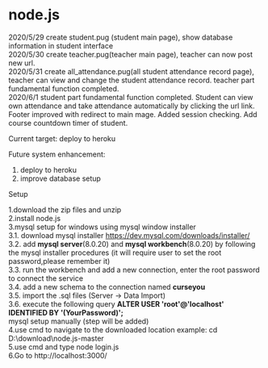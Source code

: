 # node.js

2020/5/29 create student.pug (student main page), show database information in student interface<br>
2020/5/30 create teacher.pug(teacher main page), teacher can now post new url.<br>
2020/5/31 create all_attendance.pug(all student attendance record page), teacher can view and change the student attendance record.
          teacher part fundamental function completed.<br>
2020/6/1  student part fundamental function completed. Student can view own attendance and take attendance automatically by clicking the             url link. Footer improved with redirect to main mage. Added session checking. Add course countdown timer of student.     

Current target: deploy to heroku

Future system enhancement: 
1. deploy to heroku
2. improve database setup

Setup

1.download the zip files and unzip <br>
2.install node.js<br>
3.mysql setup for windows using mysql window installer <br>
3.1. download mysql installer https://dev.mysql.com/downloads/installer/<br>
3.2. add **mysql server**(8.0.20) and **mysql workbench**(8.0.20) by following the mysql installer procedures (it will require user to set the root password,please remember it)<br>
3.3. run the workbench and add a new connection, enter the root password to connect the service<br>
3.4. add a new schema to the connection named **curseyou**<br>
3.5. import the .sql files (Server -> Data Import)<br>
3.6. execute the following query **ALTER USER 'root'@'localhost' IDENTIFIED BY '(YourPassword)';**<br>
mysql setup manually (step will be added)<br>
4.use cmd to navigate to the downloaded location example: cd D:\download\node.js-master<br>
5.use cmd and type node login.js<br>
6.Go to http://localhost:3000/<br>
